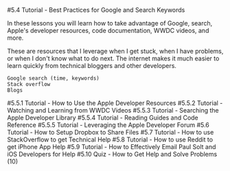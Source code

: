 
#5.4 Tutorial - Best Practices for Google and Search Keywords

In these lessons you will learn how to take advantage of Google, search, Apple's developer resources, code documentation, WWDC videos, and more. 

These are resources that I leverage when I get stuck, when I have problems, or when I don't know what to do next. The internet makes it much easier to learn quickly from technical bloggers and other developers.


	Google search (time, keywords)
	Stack overflow
	Blogs
#5.5.1 Tutorial - How to Use the Apple Developer Resources
#5.5.2 Tutorial - Watching and Learning from WWDC Videos
#5.5.3 Tutorial - Searching the Apple Developer Library
#5.5.4 Tutorial - Reading Guides and Code Reference
#5.5.5 Tutorial - Leveraging the Apple Developer Forum
#5.6 Tutorial - How to Setup Dropbox to Share Files
#5.7 Tutorial - How to use StackOverflow to get Technical Help
#5.8 Tutorial - How to use Reddit to get iPhone App Help
#5.9 Tutorial - How to Effectively Email Paul Solt and iOS Developers for Help
#5.10 Quiz - How to Get Help and Solve Problems (10)

